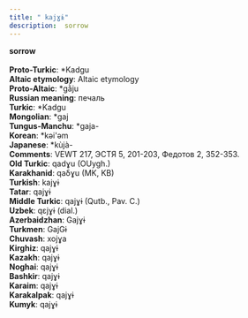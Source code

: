 ```yaml
---
title: " kajɣɨ"
description:  sorrow
---
```

<p data-pagefind-weight="0.5">
<strong> sorrow</strong><br><br>
<strong>Proto-Turkic</strong>:  *Kadgu<br>
<strong>Altaic etymology</strong>:  Altaic etymology<br>
<strong> Proto-Altaic</strong>:  *gằju<br>
<strong>Russian meaning</strong>:  печаль<br>
<strong>Turkic</strong>:  *Kadgu<br>
<strong>Mongolian</strong>:  *gaj<br>
<strong>Tungus-Manchu</strong>:  *gaja-<br>
<strong>Korean</strong>:  *kǝi'ǝm<br>
<strong>Japanese</strong>:  *kùjà-<br>
<strong>Comments</strong>:  VEWT 217, ЭСТЯ 5, 201-203, Федотов 2, 352-353.<br>
<strong>Old Turkic</strong>:  qadɣu (OUygh.)<br>
<strong>Karakhanid</strong>:  qaδɣu (MK, KB)<br>
<strong>Turkish</strong>:  kajɣɨ<br>
<strong>Tatar</strong>:  qajɣɨ<br>
<strong>Middle Turkic</strong>:  qajɣɨ (Qutb., Pav. C.)<br>
<strong>Uzbek</strong>:  qɛjɣɨ (dial.)<br>
<strong>Azerbaidzhan</strong>:  Gajɣɨ<br>
<strong>Turkmen</strong>:  GajGɨ<br>
<strong>Chuvash</strong>:  xojɣa<br>
<strong>Kirghiz</strong>:  qajɣɨ<br>
<strong>Kazakh</strong>:  qajɣɨ<br>
<strong>Noghai</strong>:  qajɣɨ<br>
<strong>Bashkir</strong>:  qajɣɨ<br>
<strong>Karaim</strong>:  qajɣɨ<br>
<strong>Karakalpak</strong>:  qajɣɨ<br>
<strong>Kumyk</strong>:  qajɣɨ<br>

</p>
